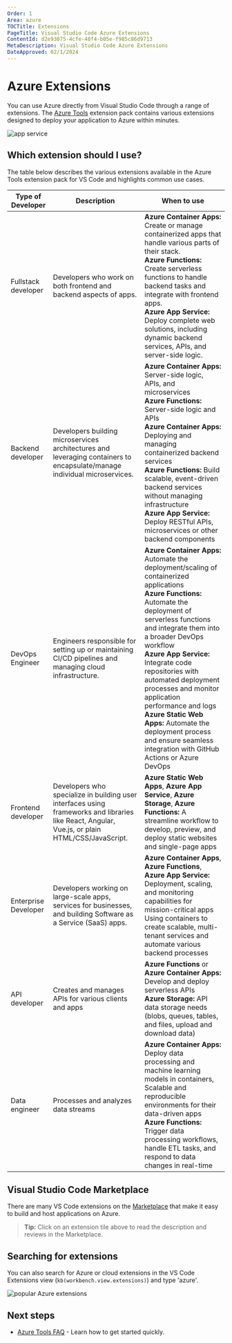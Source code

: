 ```yaml
---
Order: 1
Area: azure
TOCTitle: Extensions
PageTitle: Visual Studio Code Azure Extensions
ContentId: d2e93075-4cfe-48f4-b05e-f985c86d9713
MetaDescription: Visual Studio Code Azure Extensions
DateApproved: 02/1/2024
---
```

# Azure Extensions

You can use Azure directly from Visual Studio Code through a range of extensions. The [Azure Tools](https://marketplace.visualstudio.com/items?itemName=ms-vscode.vscode-node-azure-pack) extension pack contains various extensions designed to deploy your application to Azure within minutes.

![app service](images/extensions/azure-tools.png)

## Which extension should I use?

The table below describes the various extensions available in the Azure Tools extension pack for VS Code and highlights common use cases.

|Type of Developer|Description|When to use|
|----------------------|---------------------|-------------|
|Fullstack developer|Developers who work on both frontend and backend aspects of apps.|**Azure Container Apps:** Create or manage containerized apps that handle various parts of their stack.</br> **Azure Functions:** Create serverless functions to handle backend tasks and integrate with frontend apps.</br> **Azure App Service:** Deploy complete web solutions, including dynamic backend services, APIs, and server-side logic.|
|Backend developer|Developers building microservices architectures and leveraging containers to encapsulate/manage individual microservices.|**Azure Container Apps:** Server-side logic, APIs, and microservices</br> **Azure Functions:** Server-side logic and APIs</br> **Azure Container Apps:** Deploying and managing containerized backend services</br> **Azure Functions:** Build scalable, event-driven backend services without managing infrastructure</br> **Azure App Service:** Deploy RESTful APIs, microservices or other backend components|
|DevOps Engineer|Engineers responsible for setting up or maintaining CI/CD pipelines and managing cloud infrastructure.|**Azure Container Apps:** Automate the deployment/scaling of containerized applications</br> **Azure Functions:** Automate the deployment of serverless functions and integrate them into a broader DevOps workflow</br> **Azure App Service:** Integrate code repositories with automated deployment processes and monitor application performance and logs</br> **Azure Static Web Apps:** Automate the deployment process and ensure seamless integration with GitHub Actions or Azure DevOps|
|Frontend developer|Developers who specialize in building user interfaces using frameworks and libraries like React, Angular, Vue.js, or plain HTML/CSS/JavaScript.|**Azure Static Web Apps**, **Azure App Service**, **Azure Storage**, **Azure Functions:** A streamline workflow to develop, preview, and deploy static websites and single-page apps|
|Enterprise Developer|Developers working on large-scale apps, services for businesses, and building Software as a Service (SaaS) apps.|**Azure Container Apps**, **Azure Functions**, **Azure App Service:** Deployment, scaling, and monitoring capabilities for mission-critical apps</br> Using containers to create scalable, multi-tenant services and automate various backend processes|
|API developer|Creates and manages APIs for various clients and apps|**Azure Functions** or **Azure Container Apps:** Develop and deploy serverless APIs</br> **Azure Storage:** API data storage needs (blobs, queues, tables, and files, upload and download data)|
|Data engineer|Processes and analyzes data streams|**Azure Container Apps:** Deploy data processing and machine learning models in containers, Scalable and reproducible environments for their data-driven apps</br> **Azure Functions:** Trigger data processing workflows, handle ETL tasks, and respond to data changes in real-time|

## Visual Studio Code Marketplace

There are many VS Code extensions on the [Marketplace](https://marketplace.visualstudio.com/search?term=azure&target=VSCode&category=All%20categories&sortBy=Relevance) that make it easy to build and host applications on Azure.

<div class="marketplace-extensions-azure-curated"></div>

> **Tip:** Click on an extension tile above to read the description and reviews in the Marketplace.

## Searching for extensions

You can also search for Azure or cloud extensions in the VS Code Extensions view (`kb(workbench.view.extensions)`) and type 'azure'.

![popular Azure extensions](images/extensions/popular-azure-extensions.png)

## Next steps

* [Azure Tools FAQ](/docs/azure/gettingstarted.md) - Learn how to get started quickly.
